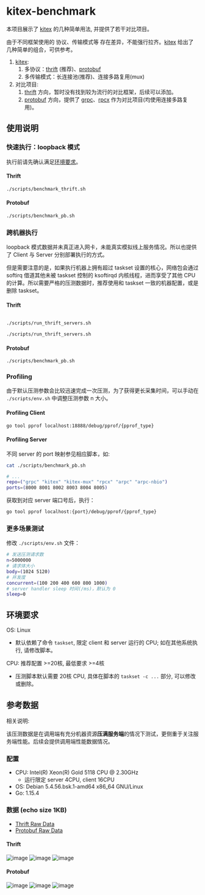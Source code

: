 # kitex-benchmark

本项目展示了 [kitex][kitex] 的几种简单用法, 并提供了若干对比项目。

由于不同框架使用的 协议、传输模式等 存在差异，不能强行拉齐。[kitex][kitex] 给出了几种简单的组合，可供参考。

1. [kitex][kitex]:
    1. 多协议：[thrift][thrift] (推荐)、[protobuf][protobuf]
    2. 多传输模式：长连接池(推荐)、连接多路复用(mux)
2. 对比项目:
    1. [thrift][thrift] 方向，暂时没有找到较为流行的对比框架，后续可以添加。
    2. [protobuf][protobuf] 方向，提供了 [grpc][grpc]、[rpcx][rpcx] 作为对比项目(均使用连接多路复用)。
   
## 使用说明

### 快速执行：loopback 模式

执行前请先确认满足[环境要求](#环境要求)。

#### Thrift

```bash
./scripts/benchmark_thrift.sh
```

#### Protobuf

```bash
./scripts/benchmark_pb.sh
```

### 跨机器执行

loopback 模式数据并未真正进入网卡，未能真实模拟线上服务情况。所以也提供了 Client 与 Server 分别部署执行的方式。

但是需要注意的是，如果执行机器上拥有超过 taskset 设置的核心，网络包会通过 softirq 借道其他未被 taskset 控制的 ksoftirqd 内核线程，进而享受了其他 CPU 的计算。所以需要严格的压测数据时，推荐使用和 taskset 一致的机器配置，或是删除 taskset。

#### Thrift

```bash

./scripts/run_thrift_servers.sh

./scripts/run_thrift_servers.sh
```

#### Protobuf

```bash
./scripts/benchmark_pb.sh
```

### Profiling

由于默认压测参数会比较迅速完成一次压测，为了获得更长采集时间，可以手动在 `./scripts/env.sh` 中调整压测参数 n 大小。

#### Profiling Client

```bash
go tool pprof localhost:18888/debug/pprof/{pprof_type}
```

#### Profiling Server

不同 server 的 port 映射参见相应脚本，如:

```bash
cat ./scripts/benchmark_pb.sh

# ...
repo=("grpc" "kitex" "kitex-mux" "rpcx" "arpc" "arpc-nbio")
ports=(8000 8001 8002 8003 8004 8005)
```

获取到对应 server 端口号后，执行：

```bash
go tool pprof localhost:{port}/debug/pprof/{pprof_type}
```

### 更多场景测试

修改 `./scripts/env.sh` 文件：

```bash
# 发送压测请求数
n=5000000
# 请求体大小
body=(1024 5120)
# 并发度
concurrent=(100 200 400 600 800 1000)
# server handler sleep 时间(/ms)，默认为 0
sleep=0
```

## 环境要求

OS: Linux
   * 默认依赖了命令 `taskset`, 限定 client 和 server 运行的 CPU; 如在其他系统执行, 请修改脚本。

CPU: 推荐配置 >=20核, 最低要求 >=4核
   * 压测脚本默认需要 20核 CPU, 具体在脚本的 `taskset -c ...` 部分, 可以修改或删除。

## 参考数据

相关说明: 

该压测数据是在调用端有充分机器资源**压满服务端**的情况下测试，更侧重于关注服务端性能。后续会提供调用端性能数据情况。

### 配置

* CPU:    Intel(R) Xeon(R) Gold 5118 CPU @ 2.30GHz
  * 运行限定 server 4CPU, client 16CPU
* OS:     Debian 5.4.56.bsk.1-amd64 x86_64 GNU/Linux
* Go:     1.15.4

### 数据 (echo size 1KB)

- [Thrift Raw Data](scripts/reports/pb.csv)
- [Protobuf Raw Data](scripts/reports/pb.csv)

#### Thrift

![image](docs/images/thrift_qps.png)
![image](docs/images/thrift_tp99.png)
![image](docs/images/thrift_tp999.png)

#### Protobuf

![image](docs/images/pb_qps.png)
![image](docs/images/pb_tp99.png)
![image](docs/images/pb_tp999.png)

[kitex]: https://github.com/cloudwego/kitex
[grpc]: https://github.com/grpc/grpc
[rpcx]: https://github.com/smallnest/rpcx
[thrift]: https://thrift.apache.org
[protobuf]: https://developers.google.com/protocol-buffers/docs/gotutorial
